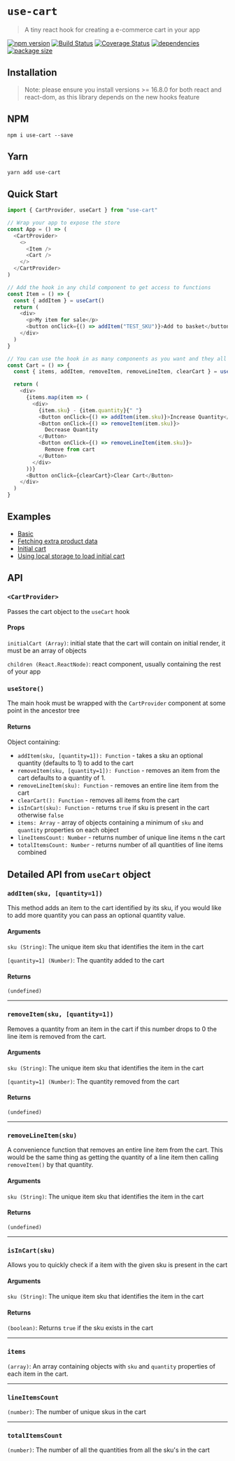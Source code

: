 # `use-cart`

> A tiny react hook for creating a e-commerce cart in your app

<a href="https://www.npmjs.com/package/use-cart"><img alt="npm version" src="https://img.shields.io/npm/v/use-cart.svg?style=flat-square"/></a> <a href="https://travis-ci.org/samjbmason/use-cart"><img alt="Build Status" src="https://img.shields.io/travis/samjbmason/use-cart.svg?style=flat-square"/></a> <a href="https://coveralls.io/github/samjbmason/use-cart?branch=master"><img alt="Coverage Status" src="https://img.shields.io/coveralls/github/samjbmason/use-cart.svg?style=flat-square"/></a> <a href="https://github.com/samjbmason/use-cart"><img alt="dependencies" src="https://img.shields.io/david/samjbmason/use-cart.svg?style=flat-square"/></a> <a href="https://bundlephobia.com/result?p=use-cart"><img alt="package size" src="https://img.shields.io/bundlephobia/min/use-cart.svg?style=flat-square"/></a>

## Installation

> Note: please ensure you install versions >= 16.8.0 for both react and react-dom, as this library depends on the new hooks feature

## NPM

```
npm i use-cart --save
```

## Yarn

```
yarn add use-cart
```

## Quick Start

```js
import { CartProvider, useCart } from "use-cart"

// Wrap your app to expose the store
const App = () => (
  <CartProvider>
    <>
      <Item />
      <Cart />
    </>
  </CartProvider>
)

// Add the hook in any child component to get access to functions
const Item = () => {
  const { addItem } = useCart()
  return (
    <div>
      <p>My item for sale</p>
      <button onClick={() => addItem("TEST_SKU")}>Add to basket</button>
    </div>
  )
}

// You can use the hook in as many components as you want and they all share the same cart state
const Cart = () => {
  const { items, addItem, removeItem, removeLineItem, clearCart } = useCart()

  return (
    <div>
      {items.map(item => (
        <div>
          {item.sku} - {item.quantity}{" "}
          <Button onClick={() => addItem(item.sku)}>Increase Quantity</Button>
          <Button onClick={() => removeItem(item.sku)}>
            Decrease Quantity
          </Button>
          <Button onClick={() => removeLineItem(item.sku)}>
            Remove from cart
          </Button>
        </div>
      ))}
      <Button onClick={clearCart}>Clear Cart</Button>
    </div>
  )
}
```

## Examples

- [Basic](https://codesandbox.io/s/v1mp6z0l20?fontsize=14)
- [Fetching extra product data](https://codesandbox.io/s/zwl877zzl4?fontsize=14)
- [Initial cart](https://codesandbox.io/s/9zro3wjy0y?fontsize=14)
- [Using local storage to load initial cart](https://codesandbox.io/s/7wm873zq6j?fontsize=14)

## API

### `<CartProvider>`

Passes the cart object to the `useCart` hook

#### Props

`initialCart (Array)`: initial state that the cart will contain on initial render, it must be an array of objects

`children (React.ReactNode)`: react component, usually containing the rest of your app

### `useStore()`

The main hook must be wrapped with the `CartProvider` component at some point in the ancestor tree

#### Returns

Object containing:

- `addItem(sku, [quantity=1]): Function` - takes a sku an optional quantity (defaults to 1) to add to the cart
- `removeItem(sku, [quantity=1]): Function` - removes an item from the cart defaults to a quantity of 1.
- `removeLineItem(sku): Function` - removes an entire line item from the cart
- `clearCart(): Function` - removes all items from the cart
- `isInCart(sku): Function` - returns `true` if sku is present in the cart otherwise `false`
- `items: Array` - array of objects containing a minimum of `sku` and `quantity` properties on each object
- `lineItemsCount: Number` - returns number of unique line items n the cart
- `totalItemsCount: Number` - returns number of all quantities of line items combined

## Detailed API from `useCart` object

### `addItem(sku, [quantity=1])`

This method adds an item to the cart identified by its sku, if you would like to add more quantity you can pass an optional quantity value.

#### Arguments

`sku (String)`: The unique item sku that identifies the item in the cart

`[quantity=1] (Number)`: The quantity added to the cart

#### Returns

`(undefined)`

---

### `removeItem(sku, [quantity=1])`

Removes a quantity from an item in the cart if this number drops to 0 the line item is removed from the cart.

#### Arguments

`sku (String)`: The unique item sku that identifies the item in the cart

`[quantity=1] (Number)`: The quantity removed from the cart

#### Returns

`(undefined)`

---

### `removeLineItem(sku)`

A convenience function that removes an entire line item from the cart. This would be the same thing as getting the quantity of a line item then calling `removeItem()` by that quantity.

#### Arguments

`sku (String)`: The unique item sku that identifies the item in the cart

#### Returns

`(undefined)`

---

### `isInCart(sku)`

Allows you to quickly check if a item with the given sku is present in the cart

#### Arguments

`sku (String)`: The unique item sku that identifies the item in the cart

#### Returns

`(boolean)`: Returns `true` if the sku exists in the cart

---

### `items`

`(array)`: An array containing objects with `sku` and `quantity` properties of each item in the cart.

---

### `lineItemsCount`

`(number)`: The number of unique skus in the cart

---

### `totalItemsCount`

`(number)`: The number of all the quantities from all the sku's in the cart
